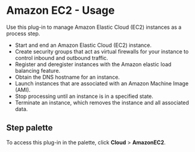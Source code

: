 
# Amazon EC2 - Usage

Use this plug-in to manage Amazon Elastic Cloud (EC2) instances as a process step.

* Start and end an Amazon Elastic Cloud (EC2) instance.
* Create security groups that act as virtual firewalls for your instance to control inbound and outbound traffic.
* Register and deregister instances with the Amazon elastic load balancing feature.
* Obtain the DNS hostname for an instance.
* Launch instances that are associated with an Amazon Machine Image (AMI).
* Stop processing until an instance is in a specified state.
* Terminate an instance, which removes the instance and all associated data.


## **Step palette**

To access this plug-in in the palette, click **Cloud** > **AmazonEC2**.

